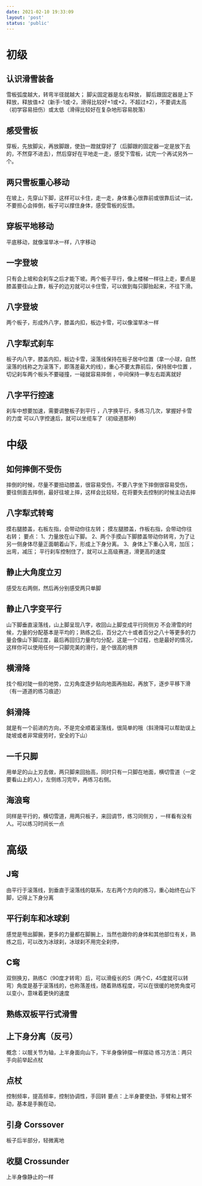 ```yaml
---
date: 2021-02-10 19:33:09
layout: 'post'
status: 'public'
---
```


# 初级
## 认识滑雪装备
雪板弧度越大，转弯半径就越大；
脚尖固定器是左右释放， 脚后跟固定器是上下释放，释放值±2（新手-1或-2，滑得比较好+1或+2，不超过±2），不要调太高（初学容易扭伤）或太低（滑得比较好在复杂地形容易脱落） 
## 感受雪板
穿板，先放脚尖，再放脚跟，使劲一蹬就穿好了（后脚跟的固定器一定是放下去的，不然穿不进去），然后穿好在平地走一走，感受下雪板，试完一个再试另外一个。
## 两只雪板重心移动
 在坡上，先穿山下脚，这样可以卡住，走一走，身体重心很靠前或很靠后试一试，不要担心会摔倒，板子可以撑住身体，感受雪板的反馈。
## 穿板平地移动
平底移动，就像溜旱冰一样，八字移动 
## 一字登坡
只有会上坡和会刹车之后才能下坡。两个板子平行，像上楼梯一样往上走，要点是膝盖要往山上靠，板子的边刃就可以卡住雪，可以做到每只脚抬起来，不往下滑。
## 八字登坡
两个板子，形成外八字，膝盖内扣，板边卡雪，可以像溜旱冰一样
## 八字犁式刹车
板子内八字，膝盖内扣，板边卡雪，滚落线保持在板子居中位置（拿一小球，自然滚落的线称之为滚落下，即落差最大的线），重心不要太靠前后，保持居中位置 ，切记刹车两个板头不要碰撞，一碰就容易摔倒 ，中间保持一拳左右距离就好
## 八字平行控速
刹车中想要加速，需要调整板子到平行 ，八字换平行，多练习几次，掌握好卡雪的力度
可以八字控速后，就可以坐缆车了（初级道那种）

# 中级
## 如何摔倒不受伤
摔倒的时候，尽量不要扭动膝盖，很容易受伤，不要八字坐下摔倒很容易受伤， 要往侧面去摔倒，最好往坡上摔，这样会比较轻，在将要失去控制的时候主动去摔
## 八字犁式转弯
摸右腿膝盖，右板左指，会带动你往左转；
摸左腿膝盖，作板右指，会带动你往右转；
要点：
1、力量放在山下脚。
2、两个手摸山下脚膝盖带动你转弯，为了让另一侧身体尽量正面朝着山下，形成上下身分离。
3、身体上下重心入弯，加压；出弯，减压；
平行刹车控制住了，就可以上高级赛道，滑更高的速度
## 静止大角度立刃
感受左右两侧，然后再分别感受两只单脚
## 静止八字变平行
山下脚垂直滚落线，山上脚呈现八字，收回山上脚变成平行同侧刃
不会滑雪的时候，力量的分配基本是平均的；熟练之后，百分之六十或者百分之八十等更多的力量会像山下脚过度，最后再回归力量均匀分配，这是一个过程，也是最好的情况，这样你可以使用任何一只脚完美的滑行，是个很高的境界
## 横滑降
找个相对陡一些的地势，立刃角度逐步贴向地面再抬起，再放下，逐步平移下滑（有一道道的练习痕迹）
## 斜滑降
就是有一个前进的方向，不是完全顺着滚落线，很简单的哦（斜滑降可以帮助误上陡坡或者非常疲劳时，安全的下山）
## 一千只脚
用单足的山上刃去做，两只脚来回抬高，同时只有一只脚在地面，横切雪道（一定要看山上的人），左侧练习完毕，再练习右侧。
## 海浪弯
同样是平行的，横切雪道，用两只板子，来回调节，练习同侧刃 ，一样看有没有人。可以练习时间长一点

# 高级
## J弯
由平行于滚落线，到垂直于滚落线的联系，左右两个方向的练习，重心始终在山下脚，记得上下身分离
## 平行刹车和冰球刹
感觉是甩出脚腕，更多的力量都在脚腕上，当然也跟你的身体和其他部位有关，熟练之后，可以改为冰球刹，冰球刹不用完全刹停，
## C弯
双侧换刃，熟练C（90度才转弯）后，可以滑瘦长的S（两个C，45度就可以转弯）角度是基于滚落线的，也称落差线，随着熟练程度，可以在很缓的地势角度可以变小，意味着更快的速度
## 熟练双板平行式滑雪
## 上下身分离（反弓）
概念：以髋关节为轴，上半身面向山下，下半身像钟摆一样摆动
练习方法：两只手向前举起点杖
## 点杖
控制频率，提高频率，控制协调性，手回转
要点：上半身要使劲，手臂和上臂不动，基本是手腕在动，
## 引身 Corssover
板子后半部分，轻微离地
## 收腿 Crossunder
上半身像静止的一样

